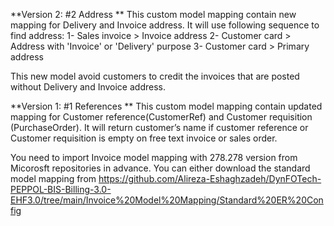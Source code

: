 **Version 2: #2 Address **
This custom model mapping contain new mapping for Delivery and Invoice address. It will use following sequence to find address:
1- Sales invoice > Invoice address
2- Customer card > Address with 'Invoice' or 'Delivery'  purpose
3- Customer card > Primary address

This new model avoid customers to credit the invoices that are posted without Delivery and Invoice address.

**Version 1: #1 References **
This custom model mapping contain updated mapping for Customer reference(CustomerRef) and Customer requisition (PurchaseOrder). It will return customer’s name if customer reference or Customer requisition is empty on free text invoice or sales order. 


You need to import Invoice model mapping with 278.278 version from Micorosft repositories in advance. You can either download the standard model mapping from https://github.com/Alireza-Eshaghzadeh/DynFOTech-PEPPOL-BIS-Billing-3.0-EHF3.0/tree/main/Invoice%20Model%20Mapping/Standard%20ER%20Config
